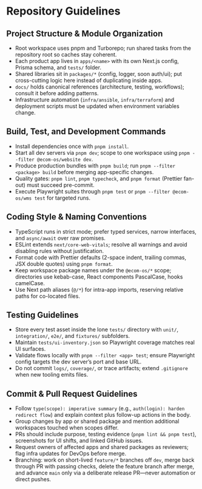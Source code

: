 # Repository Guidelines

## Project Structure & Module Organization
- Root workspace uses pnpm and Turborepo; run shared tasks from the repository root so caches stay coherent.
- Each product app lives in `apps/<name>` with its own Next.js config, Prisma schema, and `tests/` folder.
- Shared libraries sit in `packages/*` (config, logger, soon auth/ui); put cross-cutting logic here instead of duplicating inside apps.
- `docs/` holds canonical references (architecture, testing, workflows); consult it before adding patterns.
- Infrastructure automation (`infra/ansible`, `infra/terraform`) and deployment scripts must be updated when environment variables change.

## Build, Test, and Development Commands
- Install dependencies once with `pnpm install`.
- Start all dev servers via `pnpm dev`; scope to one workspace using `pnpm --filter @ecom-os/website dev`.
- Produce production bundles with `pnpm build`; run `pnpm --filter <package> build` before merging app-specific changes.
- Quality gates: `pnpm lint`, `pnpm typecheck`, and `pnpm format` (Prettier fan-out) must succeed pre-commit.
- Execute Playwright suites through `pnpm test` or `pnpm --filter @ecom-os/wms test` for targeted runs.

## Coding Style & Naming Conventions
- TypeScript runs in strict mode; prefer typed services, narrow interfaces, and `async/await` over raw promises.
- ESLint extends `next/core-web-vitals`; resolve all warnings and avoid disabling rules without justification.
- Format code with Prettier defaults (2-space indent, trailing commas, JSX double quotes) using `pnpm format`.
- Keep workspace package names under the `@ecom-os/*` scope; directories use kebab-case, React components PascalCase, hooks camelCase.
- Use Next path aliases (`@/*`) for intra-app imports, reserving relative paths for co-located files.

## Testing Guidelines
- Store every test asset inside the lone `tests/` directory with `unit/`, `integration/`, `e2e/`, and `fixtures/` subfolders.
- Maintain `tests/ui-inventory.json` so Playwright coverage matches real UI surfaces.
- Validate flows locally with `pnpm --filter <app> test`; ensure Playwright config targets the dev server’s port and base URL.
- Do not commit `logs/`, `coverage/`, or trace artifacts; extend `.gitignore` when new tooling emits files.

## Commit & Pull Request Guidelines
- Follow `type(scope): imperative summary` (e.g., `auth(login): harden redirect flow`) and explain context plus follow-up actions in the body.
- Group changes by app or shared package and mention additional workspaces touched when scopes differ.
- PRs should include purpose, testing evidence (`pnpm lint && pnpm test`), screenshots for UI shifts, and linked GitHub issues.
- Request owners of affected apps and shared packages as reviewers; flag infra updates for DevOps before merge.
- Branching: work on short-lived `feature/*` branches off `dev`, merge back through PR with passing checks, delete the feature branch after merge, and advance `main` only via a deliberate release PR—never automation or direct pushes.
